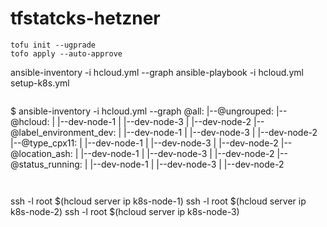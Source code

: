 # tfstatcks-hetzner


```
tofu init --ugprade
tofo apply --auto-approve

```
ansible-inventory -i hcloud.yml --graph
ansible-playbook -i hcloud.yml setup-k8s.yml
```

```
$ ansible-inventory -i hcloud.yml --graph
@all:
  |--@ungrouped:
  |--@hcloud:
  |  |--dev-node-1
  |  |--dev-node-3
  |  |--dev-node-2
  |--@label_environment_dev:
  |  |--dev-node-1
  |  |--dev-node-3
  |  |--dev-node-2
  |--@type_cpx11:
  |  |--dev-node-1
  |  |--dev-node-3
  |  |--dev-node-2
  |--@location_ash:
  |  |--dev-node-1
  |  |--dev-node-3
  |  |--dev-node-2
  |--@status_running:
  |  |--dev-node-1
  |  |--dev-node-3
  |  |--dev-node-2
```


```
ssh -l root $(hcloud server ip k8s-node-1)
ssh -l root $(hcloud server ip k8s-node-2)
ssh -l root $(hcloud server ip k8s-node-3)
```
